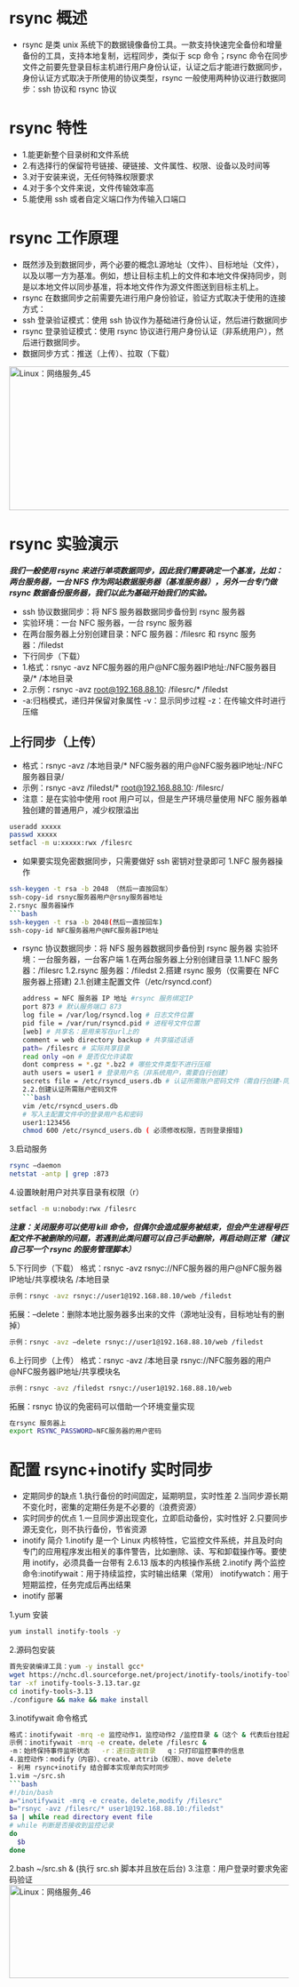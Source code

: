 # rsync 概述
- rsync 是类 unix 系统下的数据镜像备份工具。一款支持快速完全备份和增量备份的工具，支持本地复制，远程同步，类似于 scp 命令；rsync 命令在同步文件之前要先登录目标主机进行用户身份认证，认证之后才能进行数据同步，身份认证方式取决于所使用的协议类型，rsync 一般使用两种协议进行数据同步：ssh 协议和 rsync 协议
# rsync 特性
- 1.能更新整个目录树和文件系统
- 2.有选择行的保留符号链接、硬链接、文件属性、权限、设备以及时间等
- 3.对于安装来说，无任何特殊权限要求
- 4.对于多个文件来说，文件传输效率高
- 5.能使用 ssh 或者自定义端口作为传输入口端口
# rsync 工作原理
- 既然涉及到数据同步，两个必要的概念L源地址（文件）、目标地址（文件），以及以哪一方为基准。例如，想让目标主机上的文件和本地文件保持同步，则是以本地文件以同步基准，将本地文件作为源文件图送到目标主机上。
- rsync 在数据同步之前需要先进行用户身份验证，验证方式取决于使用的连接方式：
- ssh 登录验证模式：使用 ssh 协议作为基础进行身份认证，然后进行数据同步
- rsync 登录验证模式：使用 rsync 协议进行用户身份认证（非系统用户），然后进行数据同步。
- 数据同步方式：推送（上传）、拉取（下载）
 <img width="846" height="259" alt="Linux：网络服务_45" src="https://github.com/user-attachments/assets/d42a7aae-3cda-4bb8-962e-f56175eed2d4" />

# rsync 实验演示
***我们一般使用 rsync 来进行单项数据同步，因此我们需要确定一个基准，比如：两台服务器，一台 NFS 作为网站数据服务器（基准服务器），另外一台专门做 rsync 数据备份服务器，我们以此为基础开始我们的实验。***
- ssh 协议数据同步：将 NFS 服务器数据同步备份到 rsync 服务器
- 实验环境：一台 NFC 服务器，一台 rsync 服务器
- 在两台服务器上分别创建目录：NFC 服务器：/filesrc 和 rsync 服务器：/filedst
- 下行同步（下载）
-    1.格式：rsnyc -avz NFC服务器的用户@NFC服务器IP地址:/NFC服务器目录/* /本地目录
-    2.示例：rsnyc -avz root@192.168.88.10: /filesrc/* /filedst
-    -a:归档模式，递归并保留对象属性  -v：显示同步过程 -z：在传输文件时进行压缩
     
## 上行同步（上传）
- 格式：rsnyc -avz /本地目录/* NFC服务器的用户@NFC服务器IP地址:/NFC服务器目录/
- 示例：rsnyc -avz /filedst/* root@192.168.88.10: /filesrc/
- 注意：是在实验中使用 root 用户可以，但是生产环境尽量使用 NFC 服务器单独创建的普通用户，减少权限溢出
```bash
useradd xxxxx
passwd xxxxx
setfacl -m u:xxxxx:rwx /filesrc
```
- 如果要实现免密数据同步，只需要做好 ssh 密钥对登录即可
1.NFC 服务器操作
```bash
ssh-keygen -t rsa -b 2048 （然后一直按回车）
ssh-copy-id rsnyc服务器用户@rsny服务器地址
2.rsnyc 服务器操作
```bash
ssh-keygen -t rsa -b 2048(然后一直按回车)
ssh-copy-id NFC服务器用户@NFC服务器IP地址
```
- rsync 协议数据同步：将 NFS 服务器数据同步备份到 rsync 服务器
实验环境：一台服务器，一台客户端
1.在两台服务器上分别创建目录
  1.1.NFC 服务器：/filesrc
  1.2.rsync 服务器：/filedst
2.搭建 rsync 服务（仅需要在 NFC 服务器上搭建)
  2.1.创建主配置文件（/etc/rsyncd.conf）
  ```bash
  address = NFC 服务器 IP 地址 #rsync 服务绑定IP
  port 873 # 默认服务端口 873
  log file = /var/log/rsyncd.log # 日志文件位置
  pid file = /var/run/rsyncd.pid # 进程号文件位置
  [web] # 共享名：是用来写在url上的
  comment = web directory backup # 共享描述话语
  path= /filesrc # 实际共享目录
  read only =on # 是否仅允许读取
  dont compress = *.gz *.bz2 # 哪些文件类型不进行压缩
  auth users = user1 # 登录用户名（非系统用户，需要自行创建）
  secrets file = /etc/rsyncd_users.db # 认证所需账户密码文件（需自行创建-同上）
  2.2.创建认证所需账户密码文件
  ```bash
  vim /etc/rsyncd_users.db
  # 写入主配置文件中的登录用户名和密码
  user1:123456
  chmod 600 /etc/rsyncd_users.db ( 必须修改权限，否则登录报错)
  ```
3.启动服务
```bash
rsync –daemon
netstat -antp | grep :873
```
4.设置映射用户对共享目录有权限（r）
  ```bash
 setfacl -m u:nobody:rwx /filesrc
 ```
***注意：关闭服务可以使用 kill 命令，但偶尔会造成服务被结束，但会产生进程号匹配文件不被删除的问题，若遇到此类问题可以自己手动删除，再启动则正常（建议自己写一个 rsync 的服务管理脚本）***

5.下行同步（下载）
  格式：rsnyc -avz rsnyc://NFC服务器的用户@NFC服务器IP地址/共享模块名 /本地目录
  ```bash
  示例：rsnyc -avz rsnyc://user1@192.168.88.10/web /filedst
  ```


  拓展：–delete：删除本地比服务器多出来的文件（源地址没有，目标地址有的删掉）
  ```bash
  示例：rsnyc -avz –delete rsnyc://user1@192.168.88.10/web /filedst
  ```
6.上行同步（上传）
  格式：rsnyc -avz /本地目录 rsnyc://NFC服务器的用户@NFC服务器IP地址/共享模块名
  ```bash
  示例：rsnyc -avz /filedst rsnyc://user1@192.168.88.10/web
  ```


 拓展：rsnyc 协议的免密码可以借助一个环境变量实现
 ```bash
 在rsync 服务器上
 export RSYNC_PASSWORD=NFC服务器的用户密码
 ```
# 配置 rsync+inotify 实时同步
- 定期同步的缺点
 1.执行备份的时间固定，延期明显，实时性差
 2.当同步源长期不变化时，密集的定期任务是不必要的（浪费资源）
- 实时同步的优点
 1.一旦同步源出现变化，立即启动备份，实时性好
 2.只要同步源无变化，则不执行备份，节省资源
- inotify 简介
 1.inotify 是一个 Linux 内核特性，它监控文件系统，并且及时向专门的应用程序发出相关的事件警告，比如删除、读、写和卸载操作等。要使用 inotify，必须具备一台带有 2.6.13 版本的内核操作系统
 2.inotify 两个监控命令:inotifywait：用于持续监控，实时输出结果（常用）    inotifywatch：用于短期监控，任务完成后再出结果
- inotify 部署
 
 1.yum 安装
  ```bash
  yum install inotify-tools -y
  ```
 2.源码包安装
  ```bash
  首先安装编译工具：yum -y install gcc*
  wget https://nchc.dl.sourceforge.net/project/inotify-tools/inotify-tools/3.13/inotify-tools-3.13.tar.gz
  tar -xf inotify-tools-3.13.tar.gz
  cd inotify-tools-3.13
  ./configure && make && make install
  ```
  3.inotifywait 命令格式
  ```bash
  格式：inotifywait -mrq -e 监控动作1，监控动作2 /监控目录 &（这个 & 代表后台挂起）
  示例：inotifywait -mrq -e create，delete /filesrc &
  -m：始终保持事件监听状态   -r：递归查询目录   q：只打印监控事件的信息
  4.监控动作：modify（内容）、create、attrib（权限）、move delete
- 利用 rsync+inotify 结合脚本实现单向实时同步
 1.vim ~/src.sh
 ```bash
 #!/bin/bash
a="inotifywait -mrq -e create，delete,modify /filesrc"
b="rsnyc -avz /filesrc/* user1@192.168.88.10:/filedst"
$a | while read directory event file
# while 判断是否接收到监控记录
do 
    $b
done
```
 2.bash ~/src.sh & (执行 src.sh 脚本并且放在后台)
 3.注意：用户登录时要求免密码验证
 <img width="828" height="168" alt="Linux：网络服务_46" src="https://github.com/user-attachments/assets/d7645e3c-b522-4a1c-a61f-d5f487cdea43" />
